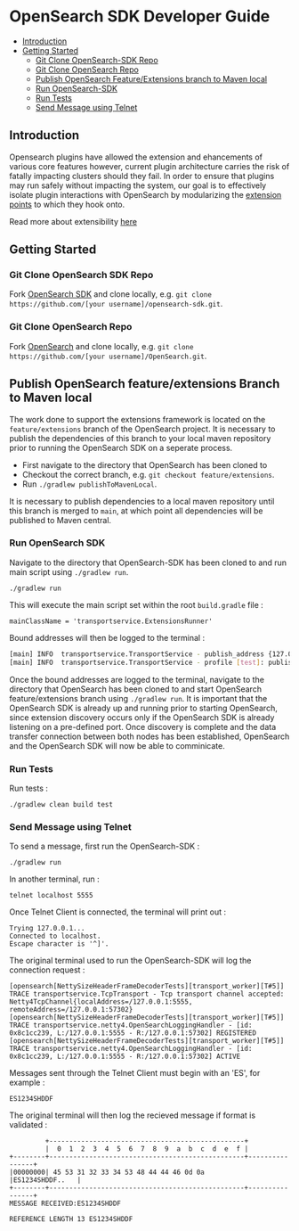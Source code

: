 
# OpenSearch SDK Developer Guide
- [Introduction](#introduction)
- [Getting Started](#getting-started)
	- [Git Clone OpenSearch-SDK Repo](#git-clone-OpenSearch-SDK-repo)
	- [Git Clone OpenSearch Repo](#git-clone-opensearch-repo)
	- [Publish OpenSearch Feature/Extensions branch to Maven local](#publish-opensearch-feature/extensions-branch-to-maven-local)
	- [Run OpenSearch-SDK](#run-opensearch-sdk)
	- [Run Tests](#run-tests)
	- [Send Message using Telnet](#send-message-using-telnet)

## Introduction
Opensearch plugins have allowed the extension and ehancements of various core features however, current plugin architecture carries the risk of fatally impacting clusters should they fail. In order to ensure that plugins may run safely without impacting the system, our goal is to effectively isolate plugin interactions with OpenSearch by modularizing the [extension points](https://opensearch.org/blog/technical-post/2021/12/plugins-intro/) to which they hook onto. 

Read more about extensibility [here](https://github.com/opensearch-project/OpenSearch/issues/1422)

## Getting Started

### Git Clone OpenSearch SDK Repo
Fork [OpenSearch SDK](https://github.com/opensearch-project/opensearch-sdk) and clone locally, e.g. `git clone https://github.com/[your username]/opensearch-sdk.git`.

### Git Clone OpenSearch Repo
Fork [OpenSearch](https://github.com/opensearch-project/OpenSearch) and clone locally, e.g. `git clone https://github.com/[your username]/OpenSearch.git`.

## Publish OpenSearch feature/extensions Branch to Maven local
The work done to support the extensions framework is located on the `feature/extensions` branch of the OpenSearch project. It is necessary to publish the dependencies of this branch to your local maven repository prior to running the OpenSearch SDK on a seperate process. 

- First navigate to the directory that OpenSearch has been cloned to
- Checkout the correct branch, e.g. `git checkout feature/extensions`.
- Run `./gradlew publishToMavenLocal`. 

It is necessary to publish dependencies to a local maven repository until this branch is merged to `main`, at which point all dependencies will be published to Maven central.

### Run OpenSearch SDK

Navigate to the directory that OpenSearch-SDK has been cloned to and run main script using `./gradlew run`.

```
./gradlew run
```

This will execute the main script set within the root `build.gradle` file :

```
mainClassName = 'transportservice.ExtensionsRunner'
```
Bound addresses will then be logged to the terminal :

```bash
[main] INFO  transportservice.TransportService - publish_address {127.0.0.1:3333}, bound_addresses {[::1]:3333}, {127.0.0.1:3333}
[main] INFO  transportservice.TransportService - profile [test]: publish_address {127.0.0.1:5555}, bound_addresses {[::1]:5555}, {127.0.0.1:5555}
```

Once the bound addresses are logged to the terminal, navigate to the directory that OpenSearch has been cloned to and start OpenSearch feature/extensions branch using `./gradlew run`.
It is important that the OpenSearch SDK is already up and running prior to starting OpenSearch, since extension discovery occurs only if the OpenSearch SDK is already listening on a pre-defined port. Once discovery is complete and the data transfer connection between both nodes has been established, OpenSearch and the OpenSearch SDK will now be able to comminicate. 

### Run Tests

Run tests :
```
./gradlew clean build test
```

### Send Message using Telnet

To send a message, first run the OpenSearch-SDK :

```
./gradlew run
```
In another terminal, run : 
```
telnet localhost 5555
```
Once Telnet Client is connected, the terminal will print out :
```
Trying 127.0.0.1...
Connected to localhost.
Escape character is '^]'.
```
The original terminal used to run the OpenSearch-SDK will log the connection request :
```
[opensearch[NettySizeHeaderFrameDecoderTests][transport_worker][T#5]] TRACE transportservice.TcpTransport - Tcp transport channel accepted: Netty4TcpChannel{localAddress=/127.0.0.1:5555, remoteAddress=/127.0.0.1:57302}
[opensearch[NettySizeHeaderFrameDecoderTests][transport_worker][T#5]] TRACE transportservice.netty4.OpenSearchLoggingHandler - [id: 0x8c1cc239, L:/127.0.0.1:5555 - R:/127.0.0.1:57302] REGISTERED
[opensearch[NettySizeHeaderFrameDecoderTests][transport_worker][T#5]] TRACE transportservice.netty4.OpenSearchLoggingHandler - [id: 0x8c1cc239, L:/127.0.0.1:5555 - R:/127.0.0.1:57302] ACTIVE
```
Messages sent through the Telnet Client must begin with an 'ES', for example : 
```
ES1234SHDDF
```
The original terminal will then log the recieved message if format is validated :
```
         +-------------------------------------------------+
         |  0  1  2  3  4  5  6  7  8  9  a  b  c  d  e  f |
+--------+-------------------------------------------------+----------------+
|00000000| 45 53 31 32 33 34 53 48 44 44 46 0d 0a          |ES1234SHDDF..   |
+--------+-------------------------------------------------+----------------+
MESSAGE RECEIVED:ES1234SHDDF

REFERENCE LENGTH 13 ES1234SHDDF
```


